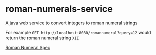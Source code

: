 # roman-numerals-service
A java web service to convert integers to roman numeral strings

For example `GET http://localhost:8080/romannumeral?query=12` would return the roman numeral string `XII`

[Roman Numeral Spec](http://mathworld.wolfram.com/RomanNumerals.html)
